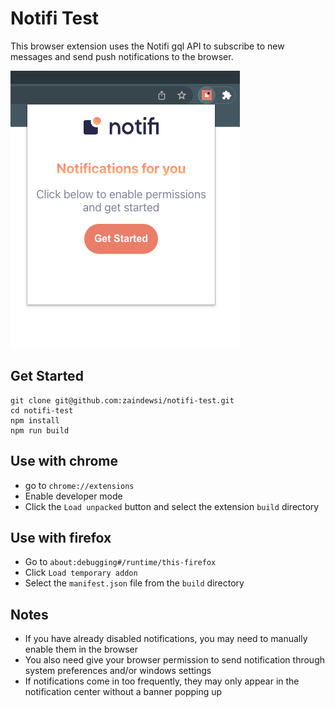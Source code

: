 # Notifi Test

This browser extension uses the Notifi gql API to subscribe to new messages and send push notifications to the browser.

![Notifi Test landing screen](https://github.com/zaindewsi/notifi-test/blob/main/docs/get-started.png)

## Get Started

```
git clone git@github.com:zaindewsi/notifi-test.git
cd notifi-test
npm install
npm run build
```

## Use with chrome

- go to `chrome://extensions`
- Enable developer mode
- Click the `Load unpacked` button and select the extension `build` directory

## Use with firefox

- Go to `about:debugging#/runtime/this-firefox`
- Click `Load temporary addon`
- Select the `manifest.json` file from the `build` directory

## Notes

- If you have already disabled notifications, you may need to manually enable them in the browser
- You also need give your browser permission to send notification through system preferences and/or windows settings
- If notifications come in too frequently, they may only appear in the notification center without a banner popping up
